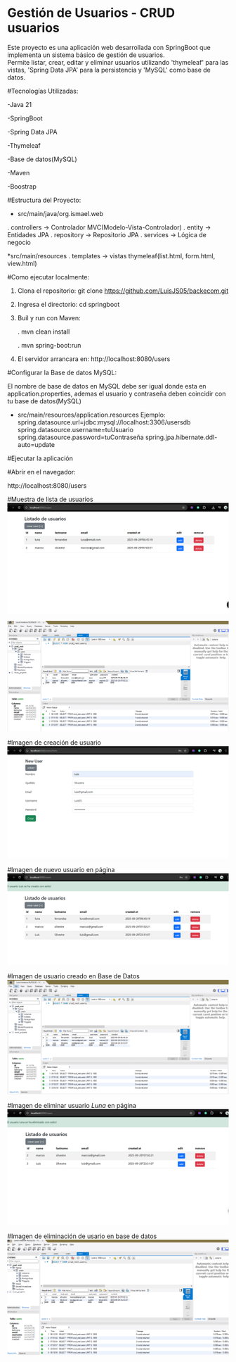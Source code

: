 # Gestión de Usuarios - CRUD usuarios

Este proyecto es una aplicación web desarrollada con SpringBoot que implementa un sistema básico de gestión de usuarios.  
Permite listar, crear, editar y eliminar usuarios utilizando 'thymeleaf' para las vistas, 'Spring Data JPA' para la persistencia y 'MySQL' como base de datos.

#Tecnologías Utilizadas:

-Java 21

-SpringBoot

-Spring Data JPA

-Thymeleaf

-Base de datos(MySQL)

-Maven

-Boostrap


#Estructura del Proyecto: 

* src/main/java/org.ismael.web

. controllers -> Controlador MVC(Modelo-Vista-Controlador)
. entity -> Entidades JPA
. repository -> Repositorio JPA
. services -> Lógica de negocio

*src/main/resources
. templates -> vistas thymeleaf(list.html, form.html, view.html)


#Como ejecutar localmente:

1. Clona el repositorio: git clone https://github.com/LuisJS05/backecom.git

2. Ingresa el directorio: cd springboot

3. Buil y run con Maven:
   
   . mvn clean install
   
   . mvn spring-boot:run

5. El servidor arrancara en: http://localhost:8080/users


#Configurar la Base de datos MySQL:

El nombre de base de datos en MySQL debe ser igual donde esta en application.properties,
ademas el usuario y contraseña deben coincidir con tu base de datos(MySQL)

* src/main/resources/application.resources
  Ejemplo:
  spring.datasource.url=jdbc:mysql://localhost:3306/usersdb
  spring.datasource.username=tuUsuario
  spring.datasource.password=tuContraseña
  spring.jpa.hibernate.ddl-auto=update

#Ejecutar la aplicación

#Abrir en el navegador:

   http://localhost:8080/users

#Muestra de lista de usuarios
![](LocalList.PNG)

![](datoUser.PNG)


#Imagen de creación de usuario
![](createdUser.PNG)

#Imagen de nuevo usuario en página
![](muestranewUser.PNG)

#Imagen de usuario creado en Base de Datos
![](newUserbase.PNG)



#Imagen de eliminar usuario *Luna* en página
![](eliminacionUser.PNG)

#Imagen de eliminación de usario en base de datos
![](eliminacionbaseUser.PNG)
